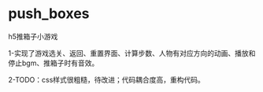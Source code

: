 # push_boxes
h5推箱子小游戏

1-实现了游戏选关、返回、重置界面、计算步数、人物有对应方向的动画、播放和停止bgm、推箱子时有音效。

2-TODO：css样式很粗糙，待改进；代码耦合度高，重构代码。
